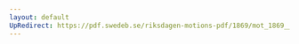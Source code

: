 ```yaml
---
layout: default
UpRedirect: https://pdf.swedeb.se/riksdagen-motions-pdf/1869/mot_1869__ak__00288/mot_1869__ak__00288_001.pdf
---
```


